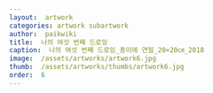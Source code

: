 ```yaml
---
layout:  artwork
categories: artwork subartwork
author:  paikwiki
title:  나의 여섯 번째 드로잉
caption:  나의 여섯 번째 드로잉_종이에 연필_20×20㎝_2018
image:  /assets/artworks/artwork6.jpg
thumb:  /assets/artworks/thumbs/artwork6.jpg
order:  6
---
```

